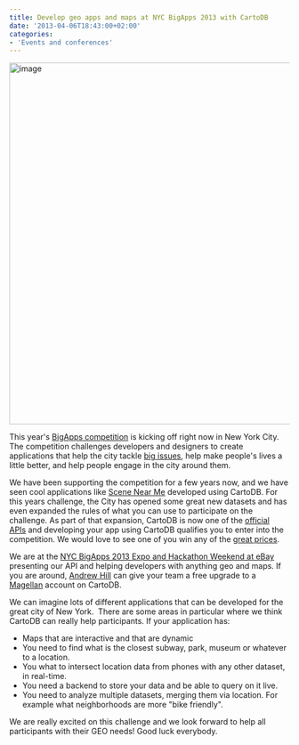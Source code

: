 ```yaml
---
title: Develop geo apps and maps at NYC BigApps 2013 with CartoDB
date: '2013-04-06T18:43:00+02:00'
categories:
- 'Events and conferences'
---
```


<a href="http://nycbigapps.com/#"><img alt="image" src="http://cartodb.s3.amazonaws.com/tumblr/posts/nycbigapps.png" width="650"/></a>

This year's <a href="http://nycbigapps.com/">BigApps competition</a> is kicking off right now in New York City. The competition challenges developers and designers to create applications that help the city tackle <a href="http://nycbigapps.com/bigissues">big issues</a>, help make people's lives a little better, and help people engage in the city around them.

We have been supporting the competition for a few years now, and we have seen cool applications like <a href="http://scenenearme.com/">Scene Near Me</a> developed using CartoDB. For this years challenge, the City has opened some great new datasets and has even expanded the rules of what you can use to participate on the challenge. As part of that expansion, CartoDB is now one of the <a href="http://nycbigapps.com/datasets">official APIs</a> and developing your app using CartoDB qualifies you to enter into the competition. We would love to see one of you win any of the <a href="http://nycbigapps.com/prizes">great prices</a>.

We are at the <a href="http://nycbigappsexpo.eventbrite.com/">NYC BigApps 2013 Expo and Hackathon Weekend at eBay</a> presenting our API and helping developers with anything geo and maps. If you are around, <a href="http://twitter.com/andrewxhill" title="Andrew Hill">Andrew Hill</a> can give your team a free upgrade to a <a href="http://cartodb.com/pricing" title="CartoDB Pricing">Magellan</a> account on CartoDB. 

We can imagine lots of different applications that can be developed for the great city of New York.  There are some areas in particular where we think CartoDB can really help participants. If your application has:

- Maps that are interactive and that are dynamic
- You need to find what is the closest subway, park, museum or whatever to a location.
- You what to intersect location data from phones with any other dataset, in real-time.
- You need a backend to store your data and be able to query on it live.
- You need to analyze multiple datasets, merging them via location. For example what neighborhoods are more "bike friendly".

We are really excited on this challenge and we look forward to help all participants with their GEO needs! Good luck everybody.
